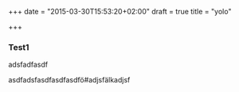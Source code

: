 +++
date = "2015-03-30T15:53:20+02:00"
draft = true
title = "yolo"

+++

### Test1

adsfadfasdf

asdfadsfasdfasdfasdfö#adjsfälkadjsf
